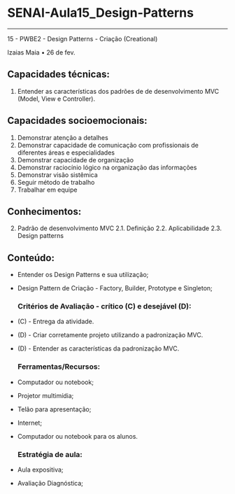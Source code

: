 # SENAI-Aula15_Design-Patterns
---

15 - PWBE2 - Design Patterns - Criação (Creational)

Izaias Maia • 26 de fev.

## Capacidades técnicas:
1. Entender as características dos padrões de de desenvolvimento MVC (Model, View e Controller).

## Capacidades socioemocionais:
1.    Demonstrar atenção a detalhes  
2.    Demonstrar capacidade de comunicação com profissionais de diferentes áreas e especialidades  
3.    Demonstrar capacidade de organização  
4.    Demonstrar raciocínio lógico na organização das informações  
5.    Demonstrar visão sistêmica  
6.    Seguir método de trabalho  
7.    Trabalhar em equipe

## Conhecimentos:
2. Padrão de desenvolvimento MVC
2.1. Definição
2.2. Aplicabilidade
2.3. Design patterns

## Conteúdo:
- Entender os Design Patterns e sua utilização;
- Design Pattern de Criação - Factory, Builder, Prototype e Singleton;

  ### Critérios de Avaliação - crítico (C) e desejável (D):
- (C) - Entrega da atividade.
- (D) - Criar corretamente projeto utilizando a padronização MVC.
- (D) - Entender as características da padronização MVC.

  ### Ferramentas/Recursos:
- Computador ou notebook;
- Projetor multimídia;
- Telão para apresentação;
- Internet;
- Computador ou notebook para os alunos.
  
  ### Estratégia de aula:
- Aula expositiva;
- Avaliação Diagnóstica;
